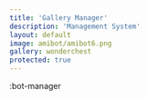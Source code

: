 ```yaml
---
title: 'Gallery Manager'
description: 'Management System'
layout: default
image: amibot/amibot6.png
gallery: wonderchest
protected: true
---
```


:bot-manager
